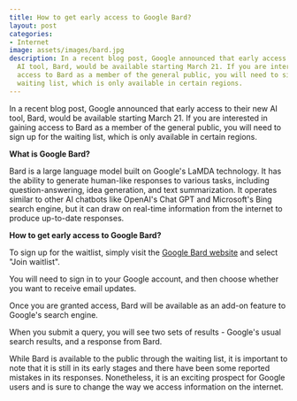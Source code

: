 ```yaml
---
title: How to get early access to Google Bard?
layout: post
categories:
- Internet
image: assets/images/bard.jpg
description: In a recent blog post, Google announced that early access to their new
  AI tool, Bard, would be available starting March 21. If you are interested in gaining
  access to Bard as a member of the general public, you will need to sign up for the
  waiting list, which is only available in certain regions.
---
```


In a recent blog post, Google announced that early access to their new AI tool, Bard, would be available starting March 21. If you are interested in gaining access to Bard as a member of the general public, you will need to sign up for the waiting list, which is only available in certain regions.

**What is Google Bard?**

Bard is a large language model built on Google's LaMDA technology. It has the ability to generate human-like responses to various tasks, including question-answering, idea generation, and text summarization. It operates similar to other AI chatbots like OpenAI's Chat GPT and Microsoft's Bing search engine, but it can draw on real-time information from the internet to produce up-to-date responses.

**How to get early access to Google Bard?**

To sign up for the waitlist, simply visit the [Google Bard website](https://bard.google.com/) and select "Join waitlist". 

You will need to sign in to your Google account, and then choose whether you want to receive email updates.

Once you are granted access, Bard will be available as an add-on feature to Google's search engine. 

When you submit a query, you will see two sets of results - Google's usual search results, and a response from Bard.

While Bard is available to the public through the waiting list, it is important to note that it is still in its early stages and there have been some reported mistakes in its responses. Nonetheless, it is an exciting prospect for Google users and is sure to change the way we access information on the internet.
